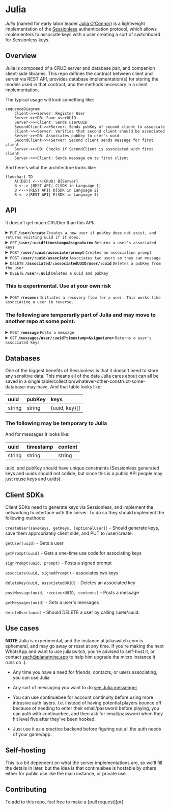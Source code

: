 # Julia

*Julia* (named for early labor leader [Julia O'Connor][julia]) is a lightweight implementation of the [Sessionless][sessionless] authentication protocol, which allows implementers to associate keys with a user creating a sort of switchboard for Sessionless keys.

## Overview

Julia is composed of a CRUD server and database pair, and companion client-side libraries.
This repo defines the contract between client and server via REST API, provides database implementation(s) for storing the models used in that contract, and the methods necessary in a client implementation.

The typical usage will look something like:

```mermaid
sequenceDiagram
    Client->>+Server: Register User
    Server->>+DB: Save userUUID
    Server->>+Client: Sends userUUID
    SecondClient->>+Server: Sends pubKey of second client to associate
    Client->>+Server: Verifies that second client should be associated
    Server->>+DB: Associates pubKey to user's uuid
    SecondClient->>+Server: Second client sends message for first client
    Server->>+DB: Checks if SecondClient is associated with first client
    Server->>+Client: Sends message on to first client
```

And here's what the architecture looks like:

```mermaid
flowchart TD
    A[(DB)] <-->|CRUD| B{Server}
    B <--> |REST API| C[SDK in Language 1]
    B <-->|REST API| D[SDK in Language 2]
    B <-->|REST API| E[SDK in Language 3]
```

## API

It doesn't get much CRUDier than this API:

<details>
 <summary><code>PUT</code> <code><b>/user/create</b></code> <code>Creates a new user if pubKey does not exist, and returns existing uuid if it does.</code></summary>

##### Parameters

> | name         |  required     | data type               | description                                                           |
> |--------------|-----------|-------------------------|-----------------------------------------------------------------------|
> | pubKey       |  true     | string (hex)            | the publicKey of the user's keypair  |
> | timestamp    |  true     | string                  | in a production system timestamps narrow window for replay attacks  |
> | signature    |  true     | string (signature)      | the signature from sessionless for the message  |


##### Responses

> | http code     | content-type                      | response                                                            |
> |---------------|-----------------------------------|---------------------------------------------------------------------|
> | `200`         | `application/json`                | `{"userUUID": <uuid>}`   |
> | `400`         | `application/json`                | `{"code":"400","message":"Bad Request"}`                            |

##### Example cURL

> ```javascript
>  curl -X PUT -H "Content-Type: application/json" -d '{"pubKey": "key", "timestamp": "now", "signature": "sig"}' https://www.juliaswitch.com/user/create
> ```

</details>

<details>
 <summary><code>GET</code> <code><b>/user/:uuid?timestamp=<timestamp>&signature=<signature></b></code> <code>Returns a user's associated keys</code></summary>

##### Parameters

> | name         |  required     | data type               | description                                                           |
> |--------------|-----------|-------------------------|-----------------------------------------------------------------------|
> | timestamp    |  true     | string                  | in a production system timestamps prevent replay attacks  |
> | signature    |  true     | string (signature)      | the signature from sessionless for the message  |


##### Responses

> | http code     | content-type                      | response                                                            |
> |---------------|-----------------------------------|---------------------------------------------------------------------|
> | `200`         | `application/json`                | `{"keys": {"interactingKeys": [{"userUUID": <uuid>, "pubKey": <pubKey>}], "coordinatingKeys": []}`   |
> | `406`         | `application/json`                | `{"code":"406","message":"Not acceptable"}`                            |

##### Example cURL

> ```javascript
>  curl -X GET -H "Content-Type: application/json" https://www.juliaswitch.com/<uuid>?timestamp=123&signature=signature 
> ```

</details>

<details>
  <summary><code>POST</code> <code><b>/user/:uuid/associate/prompt</b></code> <code>Creates an association prompt</code></summary>

##### Parameters

> | name         |  required     | data type               | description                                                           |
> |--------------|-----------|-------------------------|-----------------------------------------------------------------------|
> | timestamp    |  true     | string                  | in a production system timestamps prevent replay attacks  |
> | signature    |  true     | string (signature)      | the signature from sessionless for the message  |


##### Responses

> | http code     | content-type                      | response                                                            |
> |---------------|-----------------------------------|---------------------------------------------------------------------|
> | `200`         | `application/json`                | `{prompt: <prompt>}`   |
> | `400`         | `application/json`                | `{"code":"400","message":"Bad Request"}`                            |

##### Example cURL

> ```javascript
>  curl -X POST -H "Content-Type: application/json" -d '{"timestamp": "right now", "newUUID": <uuid>, "newPubKey": <new pubKey>, "signature": "signature", "newSignature": <new signature>}' https://www.juliaswitch.com/user/<uuid>/associate
> ```

</details>

<details>
  <summary><code>POST</code> <code><b>/user/:uuid/associate</b></code> <code>Associates two users so they can message</code></summary>

##### Parameters

> | name         |  required     | data type               | description                                                           |
> |--------------|-----------|-------------------------|-----------------------------------------------------------------------|
> | timestamp    |  true     | string                  | in a production system timestamps prevent replay attacks  |
> | newUUID      |  true     | string                  | the uuid to associate
> | newPubKey    |  true     | string                  | the pubKey to associate
> | prompt       |  true     | string                  | the prompt for the association
> | signature    |  true     | string (signature)      | the signature from sessionless for the message  |
> | newSignature |  true     | string (signature)      | the signature from sessionless for the new key message  |


##### Responses

> | http code     | content-type                      | response                                                            |
> |---------------|-----------------------------------|---------------------------------------------------------------------|
> | `200`         | `application/json`                | `{ user }`   |
> | `400`         | `application/json`                | `{"code":"400","message":"Bad Request"}`                            |

##### Example cURL

> ```javascript
>  curl -X POST -H "Content-Type: application/json" -d '{"timestamp": "right now", "newUUID": <uuid>, "newPubKey": <new pubKey>, "prompt": <prompt>, "signature": "signature", "newSignature": <new signature>}' https://www.juliaswitch.com/user/<uuid>/associate
> ```

</details>

<details>
  <summary><code>DELETE</code> <code><b>/associated/:associatedUUID/user/:uuid</b></code> <code>Deletes a pubKey from the user</code></summary>

##### Parameters

> | name         |  required     | data type               | description                                                           |
> |--------------|-----------|-------------------------|-----------------------------------------------------------------------|
> | timestamp    |  true     | string                  | in a production system timestamps prevent replay attacks  |
> | signature    |  true     | string                  | the signature
  
##### Responses

> | http code     | content-type                      | response                                                            |
> |---------------|-----------------------------------|---------------------------------------------------------------------|
> | `200`         | `application/json`                | `{"deleted": true}`   |
> | `400`         | `application/json`                | `{"code":"400","message":"Bad Request"}`                            |

##### Example cURL

> ```javascript
>  curl -X DELETE https://www.juliaswitch.com/associated/<associated uuid>/user/<uuid>
> ```

</details>

<details>
  <summary><code>DELETE</code> <code><b>/user/:uuid</b></code> <code>Deletes a uuid and pubKey</code></summary>

##### Parameters

> | name         |  required     | data type               | description                                                           |
> |--------------|-----------|-------------------------|-----------------------------------------------------------------------|
> | timestamp    |  true     | string                  | in a production system timestamps prevent replay attacks  |
> | signature    |  true     | string                  | the signature
 
##### Responses

> | http code     | content-type                      | response                                                            |
> |---------------|-----------------------------------|---------------------------------------------------------------------|
> | `200`         | `application/json`                | `{"deleted": true}`   |
> | `400`         | `application/json`                | `{"code":"400","message":"Bad Request"}`                            |

##### Example cURL

> ```javascript
>  curl -X DELETE https://www.juliaswitch.com/<uuid>
> ```

</details>

### This is experimental. Use at your own risk

<details>
  <summary><code>POST</code> <code><b>/recover</b></code> <code>Initiates a recovery flow for a user. This works like associating a user in reverse.</code></summary>

##### Parameters

> | name         |  required     | data type               | description                                                           |
> |--------------|-----------|-------------------------|-----------------------------------------------------------------------|
> | timestamp    |  true     | string                  | in a production system timestamps prevent replay attacks  |
> | newUUID      |  true     | string                  | the uuid to associate
> | newPubKey    |  true     | string                  | the pubKey to associate
> | signature    |  true     | string (signature)      | the signature from sessionless for the message  |
> | newSignature |  true     | string (signature)      | the signature from sessionless for the new key message  |


##### Responses

> | http code     | content-type                      | response                                                            |
> |---------------|-----------------------------------|---------------------------------------------------------------------|
> | `200`         | `application/json`                | `{keys: [...keys]}`   |
> | `400`         | `application/json`                | `{"code":"400","message":"Bad Request"}`                            |

##### Example cURL

> ```javascript
>  curl -X POST -H "Content-Type: application/json" -d '{"timestamp": "right now", "newUUID": <uuid>, "newPubKey": <new pubKey>, "signature": "signature", "newSignature": <new signature>}' https://www.juliaswitch.com/recover
> ```

</details>


### The following are temporarily part of Julia and may move to another repo at some point.

<details>
  <summary><code>POST</code> <code><b>/message</b></code> <code>Posts a message</code></summary>

##### Parameters

> | name         |  required     | data type               | description                                                           |
> |--------------|-----------|-------------------------|-----------------------------------------------------------------------|
> | timestamp    |  true     | string                  | in a production system timestamps narrow the risk of replay attacks  |
> | senderUUID   |  true     | string                  | the sender's uuid
> | receiverUUID |  true     | string                  | the receiver's uuid
> | content      |  true     | string                  | the content to post  |
> | signature    |  true     | string (signature)      | the signature from sessionless for the message  |


##### Responses

> | http code     | content-type                      | response                                                            |
> |---------------|-----------------------------------|---------------------------------------------------------------------|
> | `200`         | `application/json`                | `{success: true}`   |
> | `400`         | `application/json`                | `{"code":"400","message":"Bad Request"}`                            |

##### Example cURL

> ```javascript
>  curl -X POST -H "Content-Type: application/json" -d '{"timestamp": "right now", "senderUUID": <uuid>, "receiverUUID": <uuid>, "message": <message>, "signature": "signature"}' https://www.juliaswitch.com/message
> ```

</details>

<details>
 <summary><code>GET</code> <code><b>/messages/user/:uuid?timestamp=<timestamp>&signature=<signature></b></code> <code>Returns a user's associated keys</code></summary>

##### Parameters

> | name         |  required     | data type               | description                                                           |
> |--------------|-----------|-------------------------|-----------------------------------------------------------------------|
> | timestamp    |  true     | string                  | in a production system timestamps narrows the risk of replay attacks  |
> | uuid         |  true     | string                  | the user's uuid  |
> | signature    |  true     | string (signature)      | the signature from sessionless for the message  |


##### Responses

> | http code     | content-type                      | response                                                            |
> |---------------|-----------------------------------|---------------------------------------------------------------------|
> | `200`         | `application/json`                | `{"keys": [{"userUUID": <uuid>, "pubKey": <pubKey>}]`   |
> | `406`         | `application/json`                | `{"code":"406","message":"Not acceptable"}`                            |

##### Example cURL

> ```javascript
>  curl -X GET -H "Content-Type: application/json" https://www.juliaswitch.com/messages?uuid=<uuid>timestamp=123&signature=signature
> ```

</details>

## Databases

One of the biggest benefits of Sessionless is that it doesn't need to store any sensitive data.
This means all of the data Julia cares about can all be saved in a single table/collection/whatever-other-construct-some-database-may-have.
And that table looks like:

| uuid  | pubKey | keys
:-------|:-------|:-----
 string | string | {uuid, key}[]

### The following may be temporary to Julia

And for messages it looks like:

| uuid  | timestamp | content
:-------|:-------|:-----
 string | string | string

uuid, and pubKey should have unique constraints (Sessionless generated keys and uuids should not collide, but since this is a public API people may just reuse keys and uuids).

## Client SDKs

Client SDKs need to generate keys via Sessionless, and implement the networking to interface with the server. 
To do so they should implement the following methods:

`createUser(saveKeys, getKeys, [optionalUser])` - Should generate keys, save them appropriately client side, and PUT to /user/create.

`getUser(uuid)` - Gets a user

`getPrompt(uuid)` - Gets a one-time use code for associating keys

`signPrompt(uuid, prompt)` - Posts a signed prompt

`associate(uuid, signedPrompt)` - associates two keys

`deleteKey(uuid, associatedUUID)` - Deletes an associated key

`postMessage(uuid, receiverUUID, contents)` - Posts a message

`getMessages(uuid)` - Gets a user's messages

`deleteUser(uuid)` - Should DELETE a user by calling /user/:uuid.

## Use cases

**NOTE** Julia is experimental, and the instance at juliaswitch.com is ephemeral, and may go away or reset at any time.
If you're making the next WhatsApp and want to use juliaswitch, you're advised to self-host it, or contact zach@planetnine.app to help him upgrade the micro instance it runs on :).

* Any time you have a need for friends, contacts, or users associating, you can use Julia

* Any sort of messaging you want to do [see Julia messenger][julia messenger]

* You can use continuebee for account continuity before using more intrusive auth layers.
I.e. instead of having potential players bounce off because of needing to enter their email/password before playing, you can auth with continuebee, and then ask for email/password when they hit level five after they've been hooked.

* Just use it as a practice backend before figuring out all the auth needs of your game/app. 

## Self-hosting

This is a bit dependent on what the server implementations are, so we'll fill the details in later, but the idea is that continuebee is hostable by others either for public use like the main instance, or private use.

## Contributing

To add to this repo, feel free to make a [pull request][pr].

[julia]: https://en.wikipedia.org/wiki/Julia_O'Connor
[julia messenger]: https://dev.savage.allyabase.com
[sessionless]: https://www.github.com/planet-nine-app/sessionless

